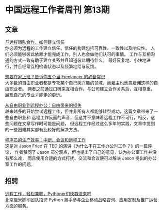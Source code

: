 # 中国远程工作者周刊 第13期

## 文章

[与远程团队合作，如何建立信任](http://www.infoq.com/cn/news/2015/03/trust-working-remote)  
你必须为远程的工作建立信任。信任的构建包括可靠性、一致性以及响应性。
人们必须能够彼此依赖才能完成工作，别人也会做他们认可的事情。
工作与互相沟通的方式一致有助于建立关系并且知道彼此期待什么。
最好反复地、小块地进行，并且经常互相检查状态以及频繁地给与反馈。

[想要在家上班？告诉你五个当 Freelancer 的必备常识](http://buzzorange.com/techorange/2013/11/06/freelancer-skillbridge/)  
大多数的自由职业者都是专攻某个自己感兴趣的领域，而雇主也愿意雇佣这样的自由职业者。
两者之前通过口碑来互相合作，与公司建立合作关系后，互相尊重，展现自己的专业才能走的更远。

[从自由职业到远程办公：自由带来的损失](http://www.knowledgeatwharton.com.cn/article/2853/)  
越来越多的开始尝试远程工作，但并非所有人都能够转型成功，这篇文章带来了一些自由职业和
远程工作反面的声音，但这并不意味着远程工作不可行，相反，这些问题在文章写作时可能是问题，
但远程工作经过这么多年的实践，文章中提到的一些困难其实都有比较好的解决方法。

[程序员的生产效率：中断、会议和远程工作](http://blog.jobbole.com/46593/)  
这是对 Jason Fried 在 TED 的演讲《为什么不在工作办公时工作？》的一篇评论，
作者赞同了 Jason 部分观点，但也提出了自己的意见，认为办公室工作并没有那么难，
而且使用合适的方式打扰、交流和会议便可以解决 Jason 提出的办公室工作的问题。

## 招骋

[远程工作，轻松兼职，Pythoner们快戳进来吧](http://yizaoyiwan.com/discussion/365/)  
北京厘米脚印团队招骋 Python 熟手参与企业移动战略咨询、应用定制及推广运营方面的服务。

